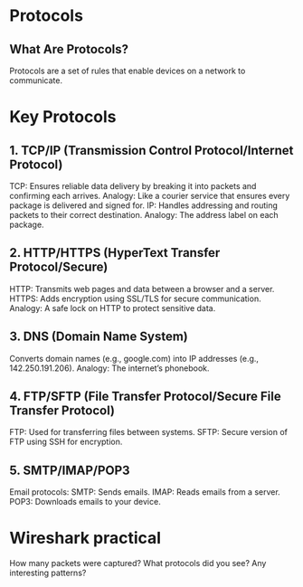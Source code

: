 # Protocols
## What Are Protocols?
Protocols are a set of rules that enable devices on a network to communicate.

# Key Protocols
## 1. TCP/IP (Transmission Control Protocol/Internet Protocol)
TCP: Ensures reliable data delivery by breaking it into packets and confirming each arrives.
Analogy: Like a courier service that ensures every package is delivered and signed for.
IP: Handles addressing and routing packets to their correct destination.
Analogy: The address label on each package.
## 2. HTTP/HTTPS (HyperText Transfer Protocol/Secure)
HTTP: Transmits web pages and data between a browser and a server.
HTTPS: Adds encryption using SSL/TLS for secure communication.
Analogy: A safe lock on HTTP to protect sensitive data.
## 3. DNS (Domain Name System)
Converts domain names (e.g., google.com) into IP addresses (e.g., 142.250.191.206).
Analogy: The internet’s phonebook.
## 4. FTP/SFTP (File Transfer Protocol/Secure File Transfer Protocol)
FTP: Used for transferring files between systems.
SFTP: Secure version of FTP using SSH for encryption.
## 5. SMTP/IMAP/POP3
Email protocols:
SMTP: Sends emails.
IMAP: Reads emails from a server.
POP3: Downloads emails to your device.


# Wireshark practical

How many packets were captured?
What protocols did you see?
Any interesting patterns?
